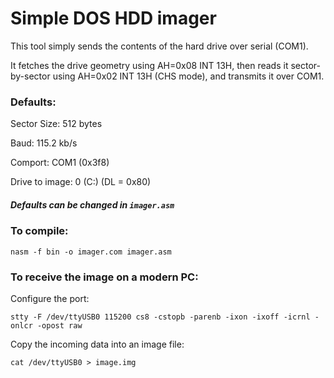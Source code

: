 # Simple DOS HDD imager

This tool simply sends the contents of the hard drive over serial (COM1).

It fetches the drive geometry using AH=0x08 INT 13H, then reads it sector-by-sector using AH=0x02 INT 13H (CHS mode), and transmits it over COM1.

### Defaults:

Sector Size: 512 bytes

Baud: 115.2 kb/s

Comport: COM1 (0x3f8)

Drive to image: 0 (C:) (DL = 0x80)

##### Defaults can be changed in `imager.asm`

### To compile:

```
nasm -f bin -o imager.com imager.asm
```

### To receive the image on a modern PC:

Configure the port:
```
stty -F /dev/ttyUSB0 115200 cs8 -cstopb -parenb -ixon -ixoff -icrnl -onlcr -opost raw
```

Copy the incoming data into an image file:
```
cat /dev/ttyUSB0 > image.img
```
